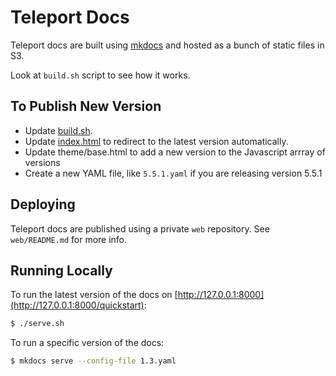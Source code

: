 # Teleport Docs

Teleport docs are built using [mkdocs](http://www.mkdocs.org/) and hosted
as a bunch of static files in S3.

Look at `build.sh` script to see how it works.

## To Publish New Version

* Update [build.sh](build.sh).
* Update [index.html](index.html) to redirect to the latest version automatically.
* Update theme/base.html to add a new version to the Javascript arrray of versions
* Create a new YAML file, like `5.5.1.yaml` if you are releasing version 5.5.1

## Deploying

Teleport docs are published using a private `web` repository.
See `web/README.md` for more info.

## Running Locally

To run the latest version of the docs on [http://127.0.0.1:8000](http://127.0.0.1:8000/quickstart):

```bash
$ ./serve.sh
```

To run a specific version of the docs:

```bash
$ mkdocs serve --config-file 1.3.yaml
```

